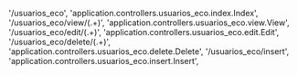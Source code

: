 '/usuarios_eco', 'application.controllers.usuarios_eco.index.Index',
'/usuarios_eco/view/(.+)', 'application.controllers.usuarios_eco.view.View',
'/usuarios_eco/edit/(.+)', 'application.controllers.usuarios_eco.edit.Edit',
'/usuarios_eco/delete/(.+)', 'application.controllers.usuarios_eco.delete.Delete',
'/usuarios_eco/insert', 'application.controllers.usuarios_eco.insert.Insert',